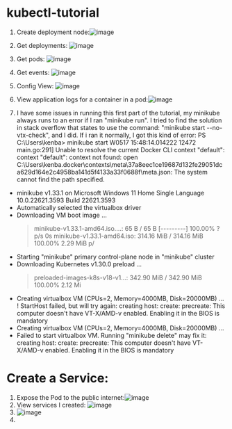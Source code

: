# kubectl-tutorial
1. Create deployment node:![image](https://github.com/KenBalya/kubectl-tutorial/assets/124903836/d6851870-2257-4a1b-b12b-a18302ce7845)

2. Get deployments: ![image](https://github.com/KenBalya/kubectl-tutorial/assets/124903836/9947622f-2575-45dd-b5f5-18166146d736)

3. Get pods: ![image](https://github.com/KenBalya/kubectl-tutorial/assets/124903836/1855fd30-eec0-4084-8c7b-e24e19efd6c7)
4. Get events: ![image](https://github.com/KenBalya/kubectl-tutorial/assets/124903836/221cf98c-e7b7-494d-bcbc-5fbc9e083272)
5. Config View: ![image](https://github.com/KenBalya/kubectl-tutorial/assets/124903836/8ac3e8d2-bb33-49c0-96c8-4956b8699917)
6. View application logs for a container in a pod:![image](https://github.com/KenBalya/kubectl-tutorial/assets/124903836/aff3e57e-5bd3-4c55-bec6-c59959b60d1e)
7. I have some issues in running this first part of the tutorial, my minikube always runs to an error if I ran "minikube run". I tried to find the solution in stack overflow that states to use the command: "minikube start --no-vtx-check", and I did. If i ran it normally, I got this kind of error:
PS C:\Users\kenba> minikube start
W0517 15:48:14.014222   12472 main.go:291] Unable to resolve the current Docker CLI context "default": context "default": context not found: open C:\Users\kenba\.docker\contexts\meta\37a8eec1ce19687d132fe29051dca629d164e2c4958ba141d5f4133a33f0688f\meta.json: The system cannot find the path specified.
* minikube v1.33.1 on Microsoft Windows 11 Home Single Language 10.0.22621.3593 Build 22621.3593
* Automatically selected the virtualbox driver
* Downloading VM boot image ...
    > minikube-v1.33.1-amd64.iso....:  65 B / 65 B [---------] 100.00% ? p/s 0s
    > minikube-v1.33.1-amd64.iso:  314.16 MiB / 314.16 MiB  100.00% 2.29 MiB p/
* Starting "minikube" primary control-plane node in "minikube" cluster
* Downloading Kubernetes v1.30.0 preload ...
    > preloaded-images-k8s-v18-v1...:  342.90 MiB / 342.90 MiB  100.00% 2.12 Mi
* Creating virtualbox VM (CPUs=2, Memory=4000MB, Disk=20000MB) ...
! StartHost failed, but will try again: creating host: create: precreate: This computer doesn't have VT-X/AMD-v enabled. Enabling it in the BIOS is mandatory
* Creating virtualbox VM (CPUs=2, Memory=4000MB, Disk=20000MB) ...
* Failed to start virtualbox VM. Running "minikube delete" may fix it: creating host: create: precreate: This computer doesn't have VT-X/AMD-v enabled. Enabling it in the BIOS is mandatory

#  Create a Service:
1. Expose the Pod to the public internet:![image](https://github.com/KenBalya/kubectl-tutorial/assets/124903836/170f4aa8-d4d0-4954-a606-e2ff1bdfc908)
2. View services I created: ![image](https://github.com/KenBalya/kubectl-tutorial/assets/124903836/5fa6d747-66d1-4847-a864-d903e57273b7)
3. ![image](https://github.com/KenBalya/kubectl-tutorial/assets/124903836/73020106-e4f4-483c-860a-b29311f9366d)
4. 






